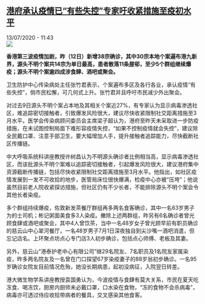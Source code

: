 <!--1594637638000-->
[港府承认疫情已“有些失控”专家吁收紧措施至疫初水平](http://www.rfi.fr//cn/%E4%B8%AD%E5%9B%BD/20200713-%E6%B8%AF%E5%BA%9C%E6%89%BF%E8%AE%A4%E7%96%AB%E6%83%85%E5%B7%B2-%E6%9C%89%E4%BA%9B%E5%A4%B1%E6%8E%A7-%E4%B8%93%E5%AE%B6%E5%90%81%E6%94%B6%E7%B4%A7%E6%8E%AA%E6%96%BD%E8%87%B3%E7%96%AB%E5%88%9D%E6%B0%B4%E5%B9%B3)
------

<div>13/07/2020 - 11:43</div><img src="https://s.rfi.fr/media/display/05242700-6b5d-11ea-b0e9-005056a98db9/w:310/p:16x9/21.3%20%E6%A2%81%E5%8D%93%E5%81%89%E6%95%99%E6%8E%88%28%E5%9C%96%E5%B7%A6%29%E6%8C%87%E9%A6%99%E6%B8%AF%E7%96%AB%E6%83%85%E9%80%B2%E5%85%A5%E6%9C%80%E5%8D%B1%E9%9A%AA%E6%99%82%E6%9C%9F%28%E6%B8%AF%E5%A4%A7%E5%9C%96%E7%89%87%29.JPG"><p><strong>香港第三波疫情加剧，昨（12日）新增38宗确诊，其中30宗本地个案遍布港九新界，源头不明个案共14宗为单日最高，患者散落11条屋邨，至少5个群组继续爆疫；源头不明个案逾四成涉食肆、酒吧或聚会。</strong></p><div class="t-content__body u-clearfix"><div class="m-interstitial"></div><p>卫生防护中心传染病处主任张竹君表示，个案遍布多区及各行各业，承认疫情“有些失控”，倘市民松懈，可几何式上升。张竹君并且呼吁市民减少外出聚会。</p><p>对过去9日源头不明个案占本地及其相关个案近27%，有专家认为显示病毒渗透社区，难追踪密切接触者，引致爆发风险很大，建议尽快收紧限制社交距离措施至3月水平。医学会传染病顾问委员会主席梁子超认为，港府至昨天未采取进一步防疫措施，在未试图控制局面下难形容疫情失控，“如果不控制疫情就会失控”，建议除全民戴口罩、注意手部卫生，要大幅增加人手，提升接触者追踪能力，尽快截断社区传播链。</p><p>中大呼吸系统科讲座教授许树昌认为不明源头确诊者比例相当高，显示病毒渗透社区，而该批源头不明个案难以追踪密切接触者，引起爆发风险很大，建议港府集中资源截断传播链，包括尽快收紧限制社交距离措施至3月水平。他指出，如社区疫情发展到一发不可收拾的地步，医管局床位很快爆满，检疫中心亦被“压垮”；他说虽然目前老人院收紧探访措施，但社区仍有不少长者，不能排除源头不明个案会令其他长者染疫。</p><p>多个群组持续爆疫，佐敦新发茶餐厅群组再多两名食客确诊，其中一名63岁男子为的士司机；彬记粥面美食多3人染疫。撇除上述两群组，昨另有6名确诊者曾光顾食肆或酒吧或聚会，其中4人曾饮茶，当中一名48岁女子曾光顾早前有职员确诊的慈云山中心翠河餐厅，一名48岁男子7月1日深夜独自到尖沙嘴一酒吧消遣，但忘记店名。上环聚点坊点心专门店3人初步确诊，包括点心师傅、老板及其妻。</p><p>另外，慈云山“港泰护老中心有限公司”继29名院友、7名职员及1名院友家属染疫，昨多两名院友及一名曾在门口探望67岁染疫妻子的88岁翁初步确诊。一名95岁确诊女院友目前情况危殆，她没长期病患，起初没病征，入院翌日转差。</p><p>港大微生物学系讲座教授袁国勇认为，今波疫情与食肆有莫大关系，市民在夏天吃冻食、喝冻饮，厨房内厨师未必戴口罩，口水染在食物，“冻的食物不会杀病毒”，病毒亦可透过侍应收拾带病者的餐具，交叉感染其他食客。</p><div class="o-self-promo o-self-promo--nl o-self-promo--hidden" data-selfpromo-newsletter></div><div class="o-self-promo o-self-promo--app o-self-promo--hidden" data-selfpromo-app></div></div>

